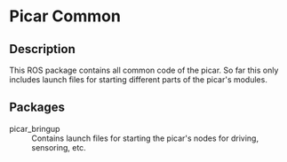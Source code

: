 # Picar Common

## Description
This ROS package contains all common code of the picar. So far this only includes launch files for starting different parts of the picar's modules.

## Packages

<dl>
  <dt>picar_bringup</dt>
  <dd>Contains launch files for starting the picar's nodes for driving, sensoring, etc.</dd>
</dl>
